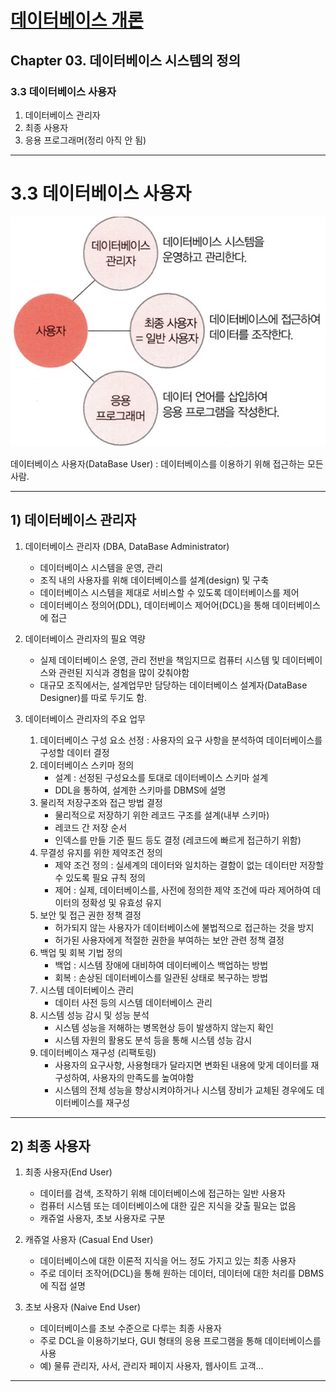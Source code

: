 
# <a href = "../README.md" target="_blank">데이터베이스 개론</a>
## Chapter 03. 데이터베이스 시스템의 정의
### 3.3 데이터베이스 사용자
1) 데이터베이스 관리자
2) 최종 사용자
3) 응용 프로그래머(정리 아직 안 됨)

---

# 3.3 데이터베이스 사용자

![DataBaseUser.jpg](img/DataBaseUser.jpg)

데이터베이스 사용자(DataBase User) : 데이터베이스를 이용하기 위해 접근하는 모든 사람.

---

## 1) 데이터베이스 관리자
1. 데이터베이스 관리자 (DBA, DataBase Administrator)
   - 데이터베이스 시스템을 운영, 관리
   - 조직 내의 사용자를 위해 데이터베이스를 설계(design) 및 구축
   - 데이터베이스 시스템을 제대로 서비스할 수 있도록 데이터베이스를 제어
   - 데이터베이스 정의어(DDL), 데이터베이스 제어어(DCL)을 통해 데이터베이스에 접근
   

2. 데이터베이스 관리자의 필요 역량
    - 실제 데이터베이스 운영, 관리 전반을 책임지므로 컴퓨터 시스템 및 데이터베이스와 관련된 지식과 경험을 많이 갖춰야함
    - 대규모 조직에서는, 설계업무만 담당하는 데이터베이스 설계자(DataBase Designer)를 따로 두기도 함.
    

3. 데이터베이스 관리자의 주요 업무
   1. 데이터베이스 구성 요소 선정 : 사용자의 요구 사항을 분석하여 데이터베이스를 구성할 데이터 결정
   2. 데이터베이스 스키마 정의
      - 설계 : 선정된 구성요소를 토대로 데이터베이스 스키마 설계
      - DDL을 통하여, 설계한 스키마를 DBMS에 설명
   3. 물리적 저장구조와 접근 방법 결정
      - 물리적으로 저장하기 위한 레코드 구조를 설계(내부 스키마)
      - 레코드 간 저장 순서
      - 인덱스를 만들 기준 필드 등도 결정 (레코드에 빠르게 접근하기 위함)
   4. 무결성 유지를 위한 제약조건 정의
      - 제약 조건 정의 : 실세계의 데이터와 일치하는 결함이 없는 데이터만 저장할 수 있도록 필요 규칙 정의
      - 제어 : 실제, 데이터베이스를, 사전에 정의한 제약 조건에 따라 제어하여 데이터의 정확성 및 유효성 유지 
   5. 보안 및 접근 권한 정책 결정
      - 허가되지 않는 사용자가 데이터베이스에 불법적으로 접근하는 것을 방지
      - 허가된 사용자에게 적절한 권한을 부여하는 보안 관련 정책 결정
   6. 백업 및 회복 기법 정의
      - 백업 : 시스템 장애에 대비하여 데이터베이스 백업하는 방법
      - 회복 : 손상된 데이터베이스를 일관된 상태로 복구하는 방법
   7. 시스템 데이터베이스 관리
      - 데이터 사전 등의 시스템 데이터베이스 관리
   8. 시스템 성능 감시 및 성능 분석
      - 시스템 성능을 저해하는 병목현상 등이 발생하지 않는지 확인
      - 시스템 자원의 활용도 분석 등을 통해 시스템 성능 감시
   9. 데이터베이스 재구성 (리팩토링)
      - 사용자의 요구사항, 사용형태가 달라지면 변화된 내용에 맞게 데이터를 재구성하여, 사용자의 만족도를 높여야함
      - 시스템의 전체 성능을 향상시켜야하거나 시스템 장비가 교체된 경우에도 데이터베이스를 재구성
   

---

## 2) 최종 사용자

1. 최종 사용자(End User)
   - 데이터를 검색, 조작하기 위해 데이터베이스에 접근하는 일반 사용자
   - 컴퓨터 시스템 또는 데이터베이스에 대한 깊은 지식을 갖출 필요는 없음
   - 캐쥬얼 사용자, 초보 사용자로 구분

2. 캐쥬얼 사용자 (Casual End User)
   - 데이터베이스에 대한 이론적 지식을 어느 정도 가지고 있는 최종 사용자
   - 주로 데이터 조작어(DCL)을 통해 원하는 데이터, 데이터에 대한 처리를 DBMS에 직접 설명

3. 초보 사용자 (Naive End User)
   - 데이터베이스를 초보 수준으로 다루는 최종 사용자
   - 주로 DCL을 이용하기보다, GUI 형태의 응용 프로그램을 통해 데이터베이스를 사용
   - 예) 물류 관리자, 사서, 관리자 페이지 사용자, 웹사이트 고객...

---

